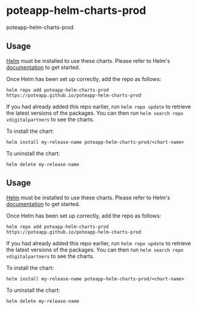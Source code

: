 # poteapp-helm-charts-prod
poteapp-helm-charts-prod
## Usage

[Helm](https://helm.sh) must be installed to use these charts.  Please refer to
Helm's [documentation](https://helm.sh/docs) to get started.

Once Helm has been set up correctly, add the repo as follows:

  `helm repo add poteapp-helm-charts-prod https://poteapp.github.io/poteapp-helm-charts-prod`

If you had already added this repo earlier, run `helm repo update` to retrieve
the latest versions of the packages.  You can then run `helm search repo
vdigitalpartners` to see the charts.

To install the <chart-name> chart:

    helm install my-release-name poteapp-helm-charts-prod/<chart-name>

To uninstall the chart:

    helm delete my-release-name

## Usage

[Helm](https://helm.sh) must be installed to use these charts.  Please refer to
Helm's [documentation](https://helm.sh/docs) to get started.

Once Helm has been set up correctly, add the repo as follows:

  `helm repo add poteapp-helm-charts-prod https://poteapp.github.io/poteapp-helm-charts-prod`

If you had already added this repo earlier, run `helm repo update` to retrieve
the latest versions of the packages.  You can then run `helm search repo
vdigitalpartners` to see the charts.

To install the <chart-name> chart:

    helm install my-release-name poteapp-helm-charts-prod/<chart-name>

To uninstall the chart:

    helm delete my-release-name

